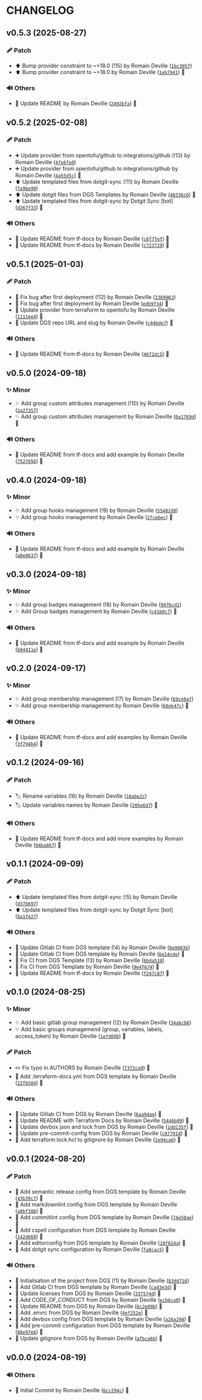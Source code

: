 <!-- markdownlint-disable-file -->
# CHANGELOG

## v0.5.3 (2025-08-27)

### 🩹 Patch

  * ⬆️ Bump provider constraint to ~&gt;18.0 (!15) by Romain Deville ([`1bc3057`](https://framagit.org/rdeville-public/opentofu/gitlab-group/-/commit/1bc3057d03b6ff905386e3c05d71fbcf2117596b))
  * ⬆️ Bump provider constraint to ~&gt;18.0 by Romain Deville ([`1eb7941`](https://framagit.org/rdeville-public/opentofu/gitlab-group/-/commit/1eb79416ceeac12eb30042cb0fa2f324b61fa1f2)) 🔏

### 🔊 Others

  * 📝 Update README by Romain Deville ([`2492bfa`](https://framagit.org/rdeville-public/opentofu/gitlab-group/-/commit/2492bfa774abedb4941e1d8a83b16d294a20030d)) 🔏

## v0.5.2 (2025-02-08)

### 🩹 Patch

  * ➕ Update provider from opentofu/github to integrations/github (!13) by Romain Deville ([`4fe6fe0`](https://framagit.org/rdeville-public/opentofu/gitlab-group/-/commit/4fe6fe010db4f6981612a5d09eea8f88acf59310))
  * ➕ Update provider from opentofu/github to integrations/github by Romain Deville ([`4a55d5c`](https://framagit.org/rdeville-public/opentofu/gitlab-group/-/commit/4a55d5c1517388ddf68dd05f539215ce1b040a46)) 🔏
  * ⬆️ Update templated files from dotgit-sync (!11) by Romain Deville ([`7a9be99`](https://framagit.org/rdeville-public/opentofu/gitlab-group/-/commit/7a9be99f243dc42f536dc2c9b66fbe9f046cf75a))
  * ⬆️ Update dotgit files from DGS Templates by Romain Deville ([`40336c6`](https://framagit.org/rdeville-public/opentofu/gitlab-group/-/commit/40336c66a067e50dcdc07fc56bf2c69743cdc982)) 🔏
  * ⬆️ Update templated files from dotgit-sync by Dotgit Sync [bot] ([`d267f33`](https://framagit.org/rdeville-public/opentofu/gitlab-group/-/commit/d267f33d93a9295f40bdc1fc5fdb5b777048154b)) 🔏

### 🔊 Others

  * 📝 Update README from tf-docs by Romain Deville ([`c6f7fef`](https://framagit.org/rdeville-public/opentofu/gitlab-group/-/commit/c6f7fef8b0a06f30c7c866bf743b630e6b83223d)) 🔏
  * 📝 Update README from tf-docs by Romain Deville ([`c723729`](https://framagit.org/rdeville-public/opentofu/gitlab-group/-/commit/c7237290769119f0f628d1adfe86d4ad403a9687)) 🔏

## v0.5.1 (2025-01-03)

### 🩹 Patch

  * 🐛 Fix bug after first deployment (!12) by Romain Deville ([`3369963`](https://framagit.org/rdeville-public/opentofu/gitlab-group/-/commit/33699635321f91c608e8149e1cac9e38fd8fa9b0))
  * 🐛 Fix bug after first deployment by Romain Deville ([`edb9f34`](https://framagit.org/rdeville-public/opentofu/gitlab-group/-/commit/edb9f343b5e42eed2b77d67b7504c6fd1cefb4f9)) 🔏
  * 🔧 Update provider from terraform to opentofu by Romain Deville ([`1111ee4`](https://framagit.org/rdeville-public/opentofu/gitlab-group/-/commit/1111ee4e0dc08d89356b9ea9eae8498fbca56993)) 🔏
  * 🔧 Update DGS repo URL and slug by Romain Deville ([`c44bde7`](https://framagit.org/rdeville-public/opentofu/gitlab-group/-/commit/c44bde7a54a89d7e5df9a7e1116a7f4eae1675ae)) 🔏

### 🔊 Others

  * 📝 Update README from tf-docs by Romain Deville ([`4672dc5`](https://framagit.org/rdeville-public/opentofu/gitlab-group/-/commit/4672dc50730d1adf74a639eda831b7a78bda430d)) 🔏

## v0.5.0 (2024-09-18)

### ✨ Minor

  * ✨ Add group custom attributes management (!10) by Romain Deville ([`2a27357`](https://framagit.org/rdeville-public/opentofu/gitlab-group/-/commit/2a27357de599a6c9b44d8a56c36e8321a49c2a26))
  * ✨ Add group custom attributes management by Romain Deville ([`0a1769d`](https://framagit.org/rdeville-public/opentofu/gitlab-group/-/commit/0a1769d5af0503b7198f57f5da225bbd175be810)) 🔏

### 🔊 Others

  * 📝 Update README from tf-docs and add example by Romain Deville ([`7527656`](https://framagit.org/rdeville-public/opentofu/gitlab-group/-/commit/7527656a6a73e5a0af6867638c5980fe9cb70df3)) 🔏

## v0.4.0 (2024-09-18)

### ✨ Minor

  * ✨ Add group hooks management (!9) by Romain Deville ([`55482d0`](https://framagit.org/rdeville-public/opentofu/gitlab-group/-/commit/55482d02a5f47232ad7ff7fda5cadb61d344db3c))
  * ✨ Add group hooks management by Romain Deville ([`2fcebec`](https://framagit.org/rdeville-public/opentofu/gitlab-group/-/commit/2fcebecdb5b59068b7ded9ed5cd101a8c52966af)) 🔏

### 🔊 Others

  * 📝 Update README from tf-docs and add example by Romain Deville ([`a0e0637`](https://framagit.org/rdeville-public/opentofu/gitlab-group/-/commit/a0e0637d0bcec3d19e3f25311bd93d12ecddd209)) 🔏

## v0.3.0 (2024-09-18)

### ✨ Minor

  * ✨ Add group badges management (!8) by Romain Deville ([`997bcd1`](https://framagit.org/rdeville-public/opentofu/gitlab-group/-/commit/997bcd1a507e90eeaad74bad9404866ba6c23d3a))
  * ✨ Add Group badges management by Romain Deville ([`c41b0c7`](https://framagit.org/rdeville-public/opentofu/gitlab-group/-/commit/c41b0c793cd537de4fb4d2e973fc8a6b80e1a845)) 🔏

### 🔊 Others

  * 📝 Update README from tf-docs and add example by Romain Deville ([`b84411e`](https://framagit.org/rdeville-public/opentofu/gitlab-group/-/commit/b84411e353e06d356d359bff760f4a484269045a)) 🔏

## v0.2.0 (2024-09-17)

### ✨ Minor

  * ✨ Add group membership management (!7) by Romain Deville ([`69ce9af`](https://framagit.org/rdeville-public/opentofu/gitlab-group/-/commit/69ce9af3dcef478e7f72e6e1caa44856fe94213d))
  * ✨ Add group membership management by Romain Deville ([`68eb47c`](https://framagit.org/rdeville-public/opentofu/gitlab-group/-/commit/68eb47c86238d3ae884833144a1cbd50ddf8aa1f)) 🔏

### 🔊 Others

  * 📝 Update README from tf-docs and add examples by Romain Deville ([`3f794b4`](https://framagit.org/rdeville-public/opentofu/gitlab-group/-/commit/3f794b46b2d6d44e1a95040b2588b51063e3fd9f)) 🔏

## v0.1.2 (2024-09-16)

### 🩹 Patch

  * 🏷️ Rename variables (!6) by Romain Deville ([`10abe2c`](https://framagit.org/rdeville-public/opentofu/gitlab-group/-/commit/10abe2c48db539aa562db8d26822f4ff194dc9b3))
  * 🏷️ Update variables names by Romain Deville ([`205e6d7`](https://framagit.org/rdeville-public/opentofu/gitlab-group/-/commit/205e6d74b49070bfcbf9c85efc4e21e1b4799420)) 🔏

### 🔊 Others

  * 📝 Update README from tf-docs and add more examples by Romain Deville ([`94ba867`](https://framagit.org/rdeville-public/opentofu/gitlab-group/-/commit/94ba8679e9b8475cb2f1368223baf020a5902181)) 🔏

## v0.1.1 (2024-09-09)

### 🩹 Patch

  * ⬆️ Update templated files from dotgit-sync (!5) by Romain Deville ([`d37b697`](https://framagit.org/rdeville-public/opentofu/gitlab-group/-/commit/d37b69773ee41333e8c313ffea8724a1130df648))
  * ⬆️ Update templated files from dotgit-sync by Dotgit Sync [bot] ([`8a1fe27`](https://framagit.org/rdeville-public/opentofu/gitlab-group/-/commit/8a1fe270ee47e522dcde18586e3c3218ed5d41c5))

### 🔊 Others

  * 👷 Update Gitlab CI from DGS template (!4) by Romain Deville ([`8e9803b`](https://framagit.org/rdeville-public/opentofu/gitlab-group/-/commit/8e9803b1a25c0fca623e89500273955134871ec7))
  * 👷 Update Gitlab CI from DGS template by Romain Deville ([`6e14cde`](https://framagit.org/rdeville-public/opentofu/gitlab-group/-/commit/6e14cde3ac0378cb143b8588f6954959c6a6c5ed)) 🔏
  * 💚 Fix CI from DGS Template (!3) by Romain Deville ([`6bda518`](https://framagit.org/rdeville-public/opentofu/gitlab-group/-/commit/6bda5182dcc6a77f85656f8459ec2482bd8a11f7))
  * 💚 Fix CI from DGS Template by Romain Deville ([`9e4f674`](https://framagit.org/rdeville-public/opentofu/gitlab-group/-/commit/9e4f6741b2225afb9eb1c2047407cf1908d2f882)) 🔏
  * 📝 Update README from tf-docs by Romain Deville ([`f247c87`](https://framagit.org/rdeville-public/opentofu/gitlab-group/-/commit/f247c87454a0e7f7efc79b03a278c77d59fcf378)) 🔏

## v0.1.0 (2024-08-25)

### ✨ Minor

  * ✨ Add basic gitlab group management (!2) by Romain Deville ([`34abcb6`](https://framagit.org/rdeville-public/opentofu/gitlab-group/-/commit/34abcb693a32fdc453ff435239351b2237bd3a3b))
  * ✨ Add basic groups managemend (group, variables, labels, access_token) by Romain Deville ([`1efd09b`](https://framagit.org/rdeville-public/opentofu/gitlab-group/-/commit/1efd09bdb652fe6ddae30d510ce1f14bfeef40d2)) 🔏

### 🩹 Patch

  * ✏️ Fix typo in AUTHORS by Romain Deville ([`7372ca9`](https://framagit.org/rdeville-public/opentofu/gitlab-group/-/commit/7372ca97e832262d1467945f0ffca74906966e97)) 🔏
  * 🔧 Add .terraform-docs.yml from DGS template by Romain Deville ([`22fb504`](https://framagit.org/rdeville-public/opentofu/gitlab-group/-/commit/22fb50410cb0ed49345bc2e10f8a71c3d7ea31b4)) 🔏

### 🔊 Others

  * 👷 Update Gitlab CI from DGS by Romain Deville ([`6aa94ae`](https://framagit.org/rdeville-public/opentofu/gitlab-group/-/commit/6aa94ae9f860024accc0bc413078131dfc256945)) 🔏
  * 📝 Update README with Terraform Docs by Romain Deville ([`5446b89`](https://framagit.org/rdeville-public/opentofu/gitlab-group/-/commit/5446b897947c020a58026d1dea4801122f8623ef)) 🔏
  * 🔨 Update devbox json and lock from DGS by Romain Deville ([`1dd135f`](https://framagit.org/rdeville-public/opentofu/gitlab-group/-/commit/1dd135f390aa058e8f9a2f738c946909df7a4208)) 🔏
  * 🔨 Update pre-commit-config from DGS by Romain Deville ([`c077914`](https://framagit.org/rdeville-public/opentofu/gitlab-group/-/commit/c077914bbc727daa419c3f6db7ba47bfdd561e42)) 🔏
  * 🙈 Add terraform.lock.hcl to gitignore by Romain Deville ([`2e94ca6`](https://framagit.org/rdeville-public/opentofu/gitlab-group/-/commit/2e94ca66e33c2340a76c700b4c14dcd42963ec6d)) 🔏

## v0.0.1 (2024-08-20)

### 🩹 Patch

  * 🔧 Add semantic release config from DGS template by Romain Deville ([`43b39c7`](https://framagit.org/rdeville-public/opentofu/gitlab-group/-/commit/43b39c702f8cb29ed67ced22a9c36addf23a0920)) 🔏
  * 🔧 Add markdownlint config from DGS template by Romain Deville ([`a8bf10b`](https://framagit.org/rdeville-public/opentofu/gitlab-group/-/commit/a8bf10b76f4adc11b4ef27bed59f9fb1e8884dc9)) 🔏
  * 🔧 Add commitlint config from DGS template by Romain Deville ([`74e50ae`](https://framagit.org/rdeville-public/opentofu/gitlab-group/-/commit/74e50ae38174d1a44b987ddadfc18496799b5481)) 🔏
  * 🔧 Add cspell configuration from DGS template by Romain Deville ([`142d669`](https://framagit.org/rdeville-public/opentofu/gitlab-group/-/commit/142d6698bab795582f2b755b8983afd9d9fcdfb3)) 🔏
  * 🔧 Add editorconfig from DGS template by Romain Deville ([`10f824a`](https://framagit.org/rdeville-public/opentofu/gitlab-group/-/commit/10f824aa5783e9e97aaf346d1aa191c6c370bc82)) 🔏
  * 🔧 Add dotgit sync configuration by Romain Deville ([`fa0cac5`](https://framagit.org/rdeville-public/opentofu/gitlab-group/-/commit/fa0cac5ec2b855f0ccb6dfffcd95f7508b80ef16)) 🔏

### 🔊 Others

  * 🎉 Initialisation of the project from DGS (!1) by Romain Deville ([`83dd716`](https://framagit.org/rdeville-public/opentofu/gitlab-group/-/commit/83dd71602f7d782f053e01105bf0e49924e61e42))
  * 👷 Add Gitlab CI from DGS template by Romain Deville ([`cad3e3d`](https://framagit.org/rdeville-public/opentofu/gitlab-group/-/commit/cad3e3da23d63a064e5db0ae40b999fb4c6df6c3)) 🔏
  * 📄 Update licenses from DGS by Romain Deville ([`337574d`](https://framagit.org/rdeville-public/opentofu/gitlab-group/-/commit/337574de6a4ca757f8a06701f14a8d18d72c6a23)) 🔏
  * 📝 Add CODE_OF_CONDUCT from DGS by Romain Deville ([`ecb6ca0`](https://framagit.org/rdeville-public/opentofu/gitlab-group/-/commit/ecb6ca010b67c08a2579068498536f1a119da271)) 🔏
  * 📝 Update README from DGS by Romain Deville ([`6c2e09b`](https://framagit.org/rdeville-public/opentofu/gitlab-group/-/commit/6c2e09b94955bdc3c8cb19a6e8c497c12ada7f73)) 🔏
  * 🔨 Add .envrc from DGS by Romain Deville ([`4ef252e`](https://framagit.org/rdeville-public/opentofu/gitlab-group/-/commit/4ef252e46874ba846bb3a4132b8aab36180ab897)) 🔏
  * 🔨 Add devbox config from DGS template by Romain Deville ([`a26a294`](https://framagit.org/rdeville-public/opentofu/gitlab-group/-/commit/a26a2945117d04d075fe2472f197c9d23f4bca68)) 🔏
  * 🔨 Add pre-commit configuration from DGS template by Romain Deville ([`86e97eb`](https://framagit.org/rdeville-public/opentofu/gitlab-group/-/commit/86e97eb42568779891bbe7c2c71ce7160a91aa6d)) 🔏
  * 🙈 Update gitignore from DGS by Romain Deville ([`afbca6b`](https://framagit.org/rdeville-public/opentofu/gitlab-group/-/commit/afbca6b63d9cede6ad996a125f11838c9bb6a168)) 🔏

## v0.0.0 (2024-08-19)

### 🔊 Others

  * 🎉 Initial Commit by Romain Deville ([`6cc294c`](https://framagit.org/rdeville-public/opentofu/gitlab-group/-/commit/6cc294c6932b69ec4f6d8a989bd5dcb7c23cc4cc)) 🔏
